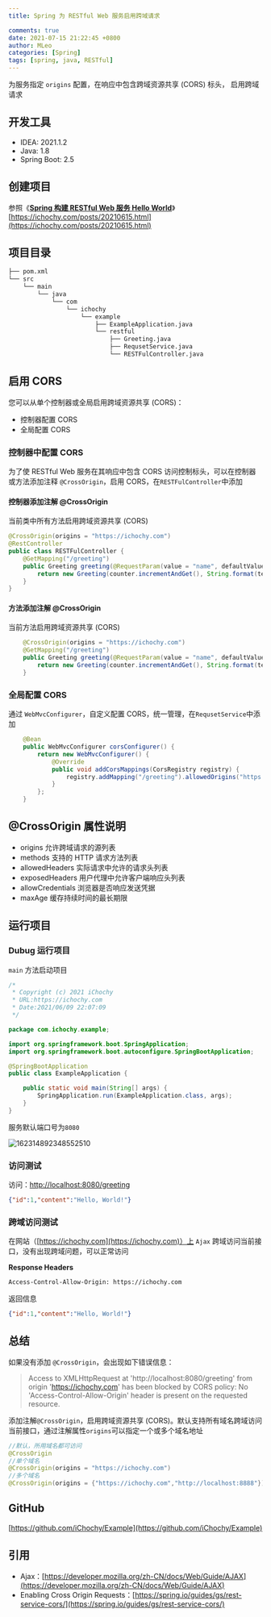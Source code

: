 ```yaml
---
title: Spring 为 RESTful Web 服务启用跨域请求

comments: true
date: 2021-07-15 21:22:45 +0800
author: MLeo
categories: [Spring] 
tags: [spring, java, RESTful]
---
```


为服务指定 `origins` 配置，在响应中包含跨域资源共享 (CORS) 标头， 启用跨域请求

## 开发工具

- IDEA: 2021.1.2
- Java: 1.8
- Spring Boot: 2.5

## 创建项目

参照《[**Spring 构建 RESTful Web 服务 Hello World**](https://ichochy.com/posts/20210615.html)》
[https://ichochy.com/posts/20210615.html](https://ichochy.com/posts/20210615.html)

## 项目目录

```bash
├── pom.xml
└── src
    └── main
        └── java
            └── com
                └── ichochy
                    └── example
                        ├── ExampleApplication.java
                        └── restful
                            ├── Greeting.java
                            ├── RequsetService.java
                            └── RESTFulController.java
```

## 启用 CORS

您可以从单个控制器或全局启用跨域资源共享 (CORS)：

- 控制器配置 CORS
- 全局配置 CORS

### 控制器中配置 CORS

为了使 RESTful Web 服务在其响应中包含 CORS 访问控制标头，可以在控制器或方法添加注释 `@CrossOrigin`，启用 CORS，在`RESTFulController`中添加

#### 控制器添加注解 @CrossOrigin

当前类中所有方法启用跨域资源共享 (CORS)

```java
@CrossOrigin(origins = "https://ichochy.com")
@RestController
public class RESTFulController {
    @GetMapping("/greeting")
    public Greeting greeting(@RequestParam(value = "name", defaultValue = "World") String name) {
        return new Greeting(counter.incrementAndGet(), String.format(template, name));
    }
}
```

#### 方法添加注解 @CrossOrigin

当前方法启用跨域资源共享 (CORS)

```java
    @CrossOrigin(origins = "https://ichochy.com")
    @GetMapping("/greeting")
    public Greeting greeting(@RequestParam(value = "name", defaultValue = "World") String name) {
        return new Greeting(counter.incrementAndGet(), String.format(template, name));
    }
```

### 全局配置 CORS

通过 `WebMvcConfigurer`，自定义配置 CORS，统一管理，在`RequsetService`中添加

```java
    @Bean
    public WebMvcConfigurer corsConfigurer() {
        return new WebMvcConfigurer() {
            @Override
            public void addCorsMappings(CorsRegistry registry) {
                registry.addMapping("/greeting").allowedOrigins("https://ichochy.com");
            }
        };
    }
```

## @CrossOrigin 属性说明

- origins 允许跨域请求的源列表
- methods 支持的 HTTP 请求方法列表
- allowedHeaders 实际请求中允许的请求头列表
- exposedHeaders 用户代理中允许客户端响应头列表
- allowCredentials 浏览器是否响应发送凭据
- maxAge 缓存持续时间的最长期限

## 运行项目

### Dubug 运行项目

`main` 方法启动项目

```java
/*
 * Copyright (c) 2021 iChochy
 * URL:https://ichochy.com
 * Date:2021/06/09 22:07:09
 */

package com.ichochy.example;

import org.springframework.boot.SpringApplication;
import org.springframework.boot.autoconfigure.SpringBootApplication;

@SpringBootApplication
public class ExampleApplication {

    public static void main(String[] args) {
        SpringApplication.run(ExampleApplication.class, args);
    }
}
```

服务默认端口号为`8080`

![162314892348552510](https://images.ichochy.com/162314892348552510.png)

### 访问测试

访问：[http://localhost:8080/greeting](http://localhost:8080/greeting)

```json
{"id":1,"content":"Hello, World!"}
```

### 跨域访问测试

在网站（[https://ichochy.com](https://ichochy.com)）上 `Ajax` 跨域访问当前接口，没有出现跨域问题，可以正常访问

**Response Headers**

```bash
Access-Control-Allow-Origin: https://ichochy.com
```

返回信息

```json
{"id":1,"content":"Hello, World!"}
```



## 总结

如果没有添加 `@CrossOrigin`，会出现如下错误信息：

>Access to XMLHttpRequest at 'http://localhost:8080/greeting' from origin 'https://ichochy.com' has been blocked by CORS policy: No 'Access-Control-Allow-Origin' header is present on the requested resource.

添加注解`@CrossOrigin`，启用跨域资源共享 (CORS)。默认支持所有域名跨域访问当前接口，通过注解属性`origins`可以指定一个或多个域名地址

```java
//默认，所用域名都可访问
@CrossOrigin
//单个域名
@CrossOrigin(origins = "https://ichochy.com")
//多个域名
@CrossOrigin(origins = {"https://ichochy.com","http://localhost:8888"})
```


## GitHub

[https://github.com/iChochy/Example](https://github.com/iChochy/Example)

## 引用

- Ajax：[https://developer.mozilla.org/zh-CN/docs/Web/Guide/AJAX](https://developer.mozilla.org/zh-CN/docs/Web/Guide/AJAX)
- Enabling Cross Origin Requests：[https://spring.io/guides/gs/rest-service-cors/](https://spring.io/guides/gs/rest-service-cors/)
